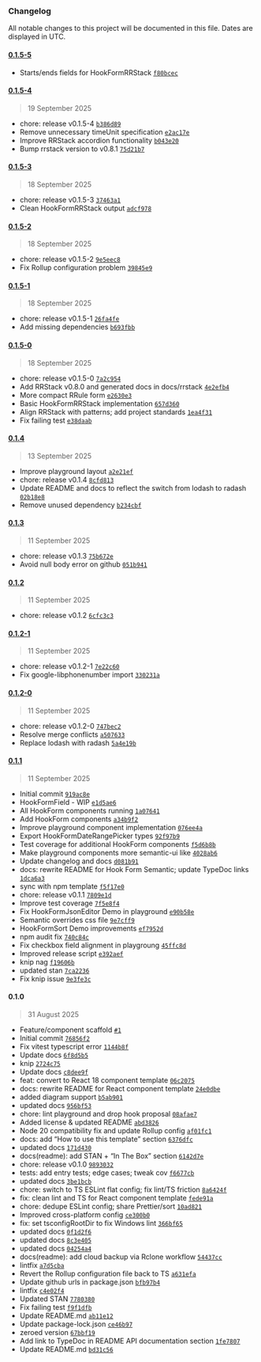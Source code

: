 ### Changelog

All notable changes to this project will be documented in this file. Dates are displayed in UTC.

#### [0.1.5-5](https://github.com/karmaniverous/hook-form-semantic/compare/0.1.5-4...0.1.5-5)

- Starts/ends fields for HookFormRRStack [`f80bcec`](https://github.com/karmaniverous/hook-form-semantic/commit/f80bcecc1d438fac2505406f31d9a4859273f55f)

#### [0.1.5-4](https://github.com/karmaniverous/hook-form-semantic/compare/0.1.5-3...0.1.5-4)

> 19 September 2025

- chore: release v0.1.5-4 [`b386d89`](https://github.com/karmaniverous/hook-form-semantic/commit/b386d894283031ec2e9a9193b0de419ad7748898)
- Remove unnecessary timeUnit specification [`e2ac17e`](https://github.com/karmaniverous/hook-form-semantic/commit/e2ac17e2a4362fbd1022f97de7a9817ce163c647)
- Improve RRStack accordion functionality [`b043e20`](https://github.com/karmaniverous/hook-form-semantic/commit/b043e2050d5f13833edf9f6be301255c8756f948)
- Bump rrstack version to v0.8.1 [`75d21b7`](https://github.com/karmaniverous/hook-form-semantic/commit/75d21b7d983c3e4d15ae436e92eb0a44507c1981)

#### [0.1.5-3](https://github.com/karmaniverous/hook-form-semantic/compare/0.1.5-2...0.1.5-3)

> 18 September 2025

- chore: release v0.1.5-3 [`37463a1`](https://github.com/karmaniverous/hook-form-semantic/commit/37463a1b5cb6a93d9f4b5ff48da1112aaa9d0aee)
- Clean HookFormRRStack output [`adcf978`](https://github.com/karmaniverous/hook-form-semantic/commit/adcf9781dba8267947f0f19ae25593d921de246b)

#### [0.1.5-2](https://github.com/karmaniverous/hook-form-semantic/compare/0.1.5-1...0.1.5-2)

> 18 September 2025

- chore: release v0.1.5-2 [`9e5eec8`](https://github.com/karmaniverous/hook-form-semantic/commit/9e5eec86478a1a4b4a3309dd623412dbfb8a2e14)
- Fix Rollup configuration problem [`39845e9`](https://github.com/karmaniverous/hook-form-semantic/commit/39845e9ca0ae11c10a0cb8f452d27299adeeae52)

#### [0.1.5-1](https://github.com/karmaniverous/hook-form-semantic/compare/0.1.5-0...0.1.5-1)

> 18 September 2025

- chore: release v0.1.5-1 [`26fa4fe`](https://github.com/karmaniverous/hook-form-semantic/commit/26fa4fec2a776c0fa8069e82f8848d3c9fcdde52)
- Add missing dependencies [`b693fbb`](https://github.com/karmaniverous/hook-form-semantic/commit/b693fbba1c55d6a1ac6da91da89f5bfe3ded3c99)

#### [0.1.5-0](https://github.com/karmaniverous/hook-form-semantic/compare/0.1.4...0.1.5-0)

> 18 September 2025

- chore: release v0.1.5-0 [`7a2c954`](https://github.com/karmaniverous/hook-form-semantic/commit/7a2c9540202bc85fc52045d7224326fb73a719ab)
- Add RRStack v0.8.0 and generated docs in docs/rrstack [`4e2efb4`](https://github.com/karmaniverous/hook-form-semantic/commit/4e2efb43929f46a05235e095705c1403a1d80999)
- More compact RRule form [`e2630e3`](https://github.com/karmaniverous/hook-form-semantic/commit/e2630e3c6771b9b6d6e48b9120839bc55b5d9b5e)
- Basic HookFormRRStack implementation [`657d360`](https://github.com/karmaniverous/hook-form-semantic/commit/657d36074fb8d22a108b6696efcc60ac37a97516)
- Align RRStack with patterns; add project standards [`1ea4f31`](https://github.com/karmaniverous/hook-form-semantic/commit/1ea4f31be3047bc6509d00ce467c1055a4046659)
- Fix failing test [`e38daab`](https://github.com/karmaniverous/hook-form-semantic/commit/e38daab60d23f526da31659baada307c6f4776bd)

#### [0.1.4](https://github.com/karmaniverous/hook-form-semantic/compare/0.1.3...0.1.4)

> 13 September 2025

- Improve playground layout [`a2e21ef`](https://github.com/karmaniverous/hook-form-semantic/commit/a2e21ef021816a875361f8bf2c02d5aa1663708e)
- chore: release v0.1.4 [`8cfd813`](https://github.com/karmaniverous/hook-form-semantic/commit/8cfd813c5b8906b894ce2fba65407bc3b69d822d)
- Update README and docs to reflect the switch from lodash to radash [`02b18e8`](https://github.com/karmaniverous/hook-form-semantic/commit/02b18e831dab4737b8a9c9f5c9312cab6a0b97da)
- Remove unused dependency [`b234cbf`](https://github.com/karmaniverous/hook-form-semantic/commit/b234cbf667990bf8786959a7184a4eb4edb6f011)

#### [0.1.3](https://github.com/karmaniverous/hook-form-semantic/compare/0.1.2...0.1.3)

> 11 September 2025

- chore: release v0.1.3 [`75b672e`](https://github.com/karmaniverous/hook-form-semantic/commit/75b672e95beba6a148a15fc77e83bc9769a60c89)
- Avoid null body error on github [`051b941`](https://github.com/karmaniverous/hook-form-semantic/commit/051b941358659df9d9eedb6cc9d9244b9be4d5ee)

#### [0.1.2](https://github.com/karmaniverous/hook-form-semantic/compare/0.1.2-1...0.1.2)

> 11 September 2025

- chore: release v0.1.2 [`6cfc3c3`](https://github.com/karmaniverous/hook-form-semantic/commit/6cfc3c3a6198eb1e6c243f7a4e8bde00ff514921)

#### [0.1.2-1](https://github.com/karmaniverous/hook-form-semantic/compare/0.1.2-0...0.1.2-1)

> 11 September 2025

- chore: release v0.1.2-1 [`7e22c60`](https://github.com/karmaniverous/hook-form-semantic/commit/7e22c60814f026ee48c2ccc9f9883c216b3ee3bd)
- Fix google-libphonenumber import [`330231a`](https://github.com/karmaniverous/hook-form-semantic/commit/330231a28c482e2613ca10aebd03ac1b394351f3)

#### [0.1.2-0](https://github.com/karmaniverous/hook-form-semantic/compare/0.1.1...0.1.2-0)

> 11 September 2025

- chore: release v0.1.2-0 [`747bec2`](https://github.com/karmaniverous/hook-form-semantic/commit/747bec2a7a913e880fc27304205544ea1becae59)
- Resolve merge conflicts [`a507633`](https://github.com/karmaniverous/hook-form-semantic/commit/a507633f3eaea632812a315e1ac925789afe30bf)
- Replace lodash with radash [`5a4e19b`](https://github.com/karmaniverous/hook-form-semantic/commit/5a4e19bb7cf096cf072c6fcd7c9274a3de79c30c)

#### [0.1.1](https://github.com/karmaniverous/hook-form-semantic/compare/0.1.0...0.1.1)

> 11 September 2025

- Initial commit [`919ac8e`](https://github.com/karmaniverous/hook-form-semantic/commit/919ac8e199ed582a58c0dedc1b8e7b0edd47fcaf)
- HookFormField - WIP [`e1d5ae6`](https://github.com/karmaniverous/hook-form-semantic/commit/e1d5ae6c09604879f073407603810deaf868553d)
- All HookForm components running [`1a07641`](https://github.com/karmaniverous/hook-form-semantic/commit/1a076410db31682ca0764172e7c132415f92ca07)
- Add HookForm components [`a34b9f2`](https://github.com/karmaniverous/hook-form-semantic/commit/a34b9f236c883825fded46a38f228753885cfe3d)
- Improve playground component implementation [`076ee4a`](https://github.com/karmaniverous/hook-form-semantic/commit/076ee4a8949f09791c37958d6c5a32e29df780e0)
- Export HookFormDateRangePicker types [`92f97b9`](https://github.com/karmaniverous/hook-form-semantic/commit/92f97b9f54c67d7c9004dbbae31d1ad74d0c1f49)
- Test coverage for additional HookForm components [`f5d6b8b`](https://github.com/karmaniverous/hook-form-semantic/commit/f5d6b8b68113afc6a7a45aaf6954cea704d42841)
- Make playground components more semantic-ui like [`4028ab6`](https://github.com/karmaniverous/hook-form-semantic/commit/4028ab6a906beb3e05fc450174c49860b20241f7)
- Update changelog and docs [`d081b91`](https://github.com/karmaniverous/hook-form-semantic/commit/d081b913fd252469b13a76ca539521d6084eb3ff)
- docs: rewrite README for Hook Form Semantic; update TypeDoc links [`1dca6a3`](https://github.com/karmaniverous/hook-form-semantic/commit/1dca6a365cd6b1faf789041c66d589410fecef0d)
- sync with npm template [`f5f17e0`](https://github.com/karmaniverous/hook-form-semantic/commit/f5f17e048dc9c862326c29a7d6d0bad9017eb88a)
- chore: release v0.1.1 [`7809e1d`](https://github.com/karmaniverous/hook-form-semantic/commit/7809e1d8ba7c7468944efa5714dce18f5ad4e47a)
- Improve test coverage [`7f5e8f4`](https://github.com/karmaniverous/hook-form-semantic/commit/7f5e8f45b0eb622e7e0fa8779ebe468962aecdaf)
- Fix HookFormJsonEditor Demo in playground [`e90b58e`](https://github.com/karmaniverous/hook-form-semantic/commit/e90b58ec0a1febe230e2b28923c684101b2ccb59)
- Semantic overrides css file [`9e7cff9`](https://github.com/karmaniverous/hook-form-semantic/commit/9e7cff956a602bcd383f9904ffdb18fc6a3c0413)
- HookFormSort Demo improvements [`ef7952d`](https://github.com/karmaniverous/hook-form-semantic/commit/ef7952df92c550882e8954aaec24799730984a65)
- npm audit fix [`740c84c`](https://github.com/karmaniverous/hook-form-semantic/commit/740c84cbda9a593367725a27ba8e105036b591bb)
- Fix checkbox field alignment in playgroung [`45ffc8d`](https://github.com/karmaniverous/hook-form-semantic/commit/45ffc8d3aae19d4ecf5bd901348c22331ba49ef6)
- Improved release script [`e392aef`](https://github.com/karmaniverous/hook-form-semantic/commit/e392aef358c86333400889c20dbf63ee6a340639)
- knip nag [`f19606b`](https://github.com/karmaniverous/hook-form-semantic/commit/f19606b521404b584e2a95518dd8c1b3154abceb)
- updated stan [`7ca2236`](https://github.com/karmaniverous/hook-form-semantic/commit/7ca2236aa33b1ac927c06fabbab68262fb0d9541)
- Fix knip issue [`9e3fe3c`](https://github.com/karmaniverous/hook-form-semantic/commit/9e3fe3c7d990a4618099db8c0612a9177a5e03b6)

#### 0.1.0

> 31 August 2025

- Feature/component scaffold [`#1`](https://github.com/karmaniverous/hook-form-semantic/pull/1)
- Initial commit [`76856f2`](https://github.com/karmaniverous/hook-form-semantic/commit/76856f2450e80952fb9ddc2480b09244449e890e)
- Fix vitest typescript error [`1144b8f`](https://github.com/karmaniverous/hook-form-semantic/commit/1144b8f3318e2442ece7bea9f41d5e59e75b96bc)
- Update docs [`6f8d5b5`](https://github.com/karmaniverous/hook-form-semantic/commit/6f8d5b5e99b40900cd14522e4d262304a43b8c6e)
- knip [`2724c75`](https://github.com/karmaniverous/hook-form-semantic/commit/2724c75164661a33fda89e5ead80930a690b56d2)
- Update docs [`c8dee9f`](https://github.com/karmaniverous/hook-form-semantic/commit/c8dee9f3163096dbf3ff2aea7ef971be75470e0e)
- feat: convert to React 18 component template [`06c2075`](https://github.com/karmaniverous/hook-form-semantic/commit/06c2075731626f1bb3208010a74e46435fb9cf73)
- docs: rewrite README for React component template [`24e0dbe`](https://github.com/karmaniverous/hook-form-semantic/commit/24e0dbeb5d52bdbdc84d5107af4ae47586d8b28f)
- added diagram support [`b5ab901`](https://github.com/karmaniverous/hook-form-semantic/commit/b5ab90106d2a89d546ddd3f022fcd6863b8b0b52)
- updated docs [`956bf53`](https://github.com/karmaniverous/hook-form-semantic/commit/956bf53d851d12b198653d30248b660bde66d23f)
- chore: lint playground and drop hook proposal [`08afae7`](https://github.com/karmaniverous/hook-form-semantic/commit/08afae7e68899d5e6c6b28e06aa331614535b0c2)
- Added license & updated README [`abd3826`](https://github.com/karmaniverous/hook-form-semantic/commit/abd38266f7975df70954732ea3d8f10737a0b3cf)
- Node 20 compatibility fix and update Rollup config [`af01fc1`](https://github.com/karmaniverous/hook-form-semantic/commit/af01fc15ba713d95a13e3466ff8520b97d59e25c)
- docs: add “How to use this template” section [`6376dfc`](https://github.com/karmaniverous/hook-form-semantic/commit/6376dfc1ecfa2c0b427152472418963617c2d84d)
- updated docs [`171d430`](https://github.com/karmaniverous/hook-form-semantic/commit/171d430765b432a90a616b533650a004d2c89ec6)
- docs(readme): add STAN + “In The Box” section [`6142d7e`](https://github.com/karmaniverous/hook-form-semantic/commit/6142d7e13e3a3d04facc51225154a92c1fc1b233)
- chore: release v0.1.0 [`9893032`](https://github.com/karmaniverous/hook-form-semantic/commit/9893032f9050ced1c3e0f03b99e8994061d18650)
- tests: add entry tests; edge cases; tweak cov [`f6677cb`](https://github.com/karmaniverous/hook-form-semantic/commit/f6677cb4777c90a102c156b4ed04dc5a8e148708)
- updated docs [`3be1bcb`](https://github.com/karmaniverous/hook-form-semantic/commit/3be1bcb99f93e601db204cbe01a5f910b1168e98)
- chore: switch to TS ESLint flat config; fix lint/TS friction [`8a6424f`](https://github.com/karmaniverous/hook-form-semantic/commit/8a6424f0c7bac6a77143762f2ca06a8c37ceb7de)
- fix: clean lint and TS for React component template [`fede91a`](https://github.com/karmaniverous/hook-form-semantic/commit/fede91a5d62a0b55d103e4849780ffedb715b179)
- chore: dedupe ESLint config; share Prettier/sort [`10ad821`](https://github.com/karmaniverous/hook-form-semantic/commit/10ad8211f7bba677fe5331a02cbdc97d44c42ce7)
- Improved cross-platform config [`ce300b0`](https://github.com/karmaniverous/hook-form-semantic/commit/ce300b00a20f63434bcfe44e082f44ca517ce9ae)
- fix: set tsconfigRootDir to fix Windows lint [`366bf65`](https://github.com/karmaniverous/hook-form-semantic/commit/366bf6580ee1e851dae237bc191d540840197bf7)
- updated docs [`0f1d2f6`](https://github.com/karmaniverous/hook-form-semantic/commit/0f1d2f6c1901cbe85539fc67ea3fcb56df15d682)
- updated docs [`8c3e405`](https://github.com/karmaniverous/hook-form-semantic/commit/8c3e405ba7da1794d4171d44f662824016e18d04)
- updated docs [`04254a4`](https://github.com/karmaniverous/hook-form-semantic/commit/04254a4ec25734304e2bc472da19e223ff2cb350)
- docs(readme): add cloud backup via Rclone workflow [`54437cc`](https://github.com/karmaniverous/hook-form-semantic/commit/54437cc780fea750302e75b750c9f6d0c83b1867)
- lintfix [`a7d5cba`](https://github.com/karmaniverous/hook-form-semantic/commit/a7d5cba72489328b9120b6a4fb2b6e55883a73ca)
- Revert the Rollup configuration file back to TS [`a631efa`](https://github.com/karmaniverous/hook-form-semantic/commit/a631efa35a2a66591bb004c0cd375ded529c3476)
- Update github urls in package.json [`bfb97b4`](https://github.com/karmaniverous/hook-form-semantic/commit/bfb97b4322c213ba4ab05d7fc484febb97cab5d8)
- lintfix [`c4e02f4`](https://github.com/karmaniverous/hook-form-semantic/commit/c4e02f48974599682df70b68bb2d823bc9bf1705)
- Updated STAN [`7780380`](https://github.com/karmaniverous/hook-form-semantic/commit/778038014fdafa4990c2837056b5ed00a982df41)
- Fix failing test [`f9f1dfb`](https://github.com/karmaniverous/hook-form-semantic/commit/f9f1dfbc8b9414cbfd29c966918f4d1c6a51cee9)
- Update README.md [`ab11e12`](https://github.com/karmaniverous/hook-form-semantic/commit/ab11e12f48a9c13e06464ca42d7e4a0d9c22306a)
- Update package-lock.json [`ce46b97`](https://github.com/karmaniverous/hook-form-semantic/commit/ce46b9743b2a5ad1da63326cf30ef6f20346a9d6)
- zeroed version [`67bbf19`](https://github.com/karmaniverous/hook-form-semantic/commit/67bbf19f95d6c26e98ff1af0996419cb55460d50)
- Add link to TypeDoc in README API documentation section [`1fe7807`](https://github.com/karmaniverous/hook-form-semantic/commit/1fe7807621598b6156aff28758a19198d1ba971c)
- Update README.md [`bd31c56`](https://github.com/karmaniverous/hook-form-semantic/commit/bd31c56fa4b4358766f9613f5efb5bfcfb202e9f)
